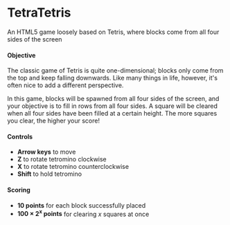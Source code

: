 # TetraTetris

An HTML5 game loosely based on Tetris, where blocks come from all four sides of the screen

#### Objective

The classic game of Tetris is quite one-dimensional; blocks only come from the top and keep falling downwards. Like many things in life, however, it's often nice to add a different perspective.

In this game, blocks will be spawned from all four sides of the screen, and your objective is to fill in rows from all four sides. A square will be cleared when all four sides have been filled at a certain height. The more squares you clear, the higher your score!

#### Controls

*   **Arrow keys** to move
*   **Z** to rotate tetromino clockwise
*   **X** to rotate tetromino counterclockwise
*   **Shift** to hold tetromino

#### Scoring

*   **10 points** for each block successfully placed
*   **100 × 2<sup>x</sup> points** for clearing <var>x</var> squares at once
